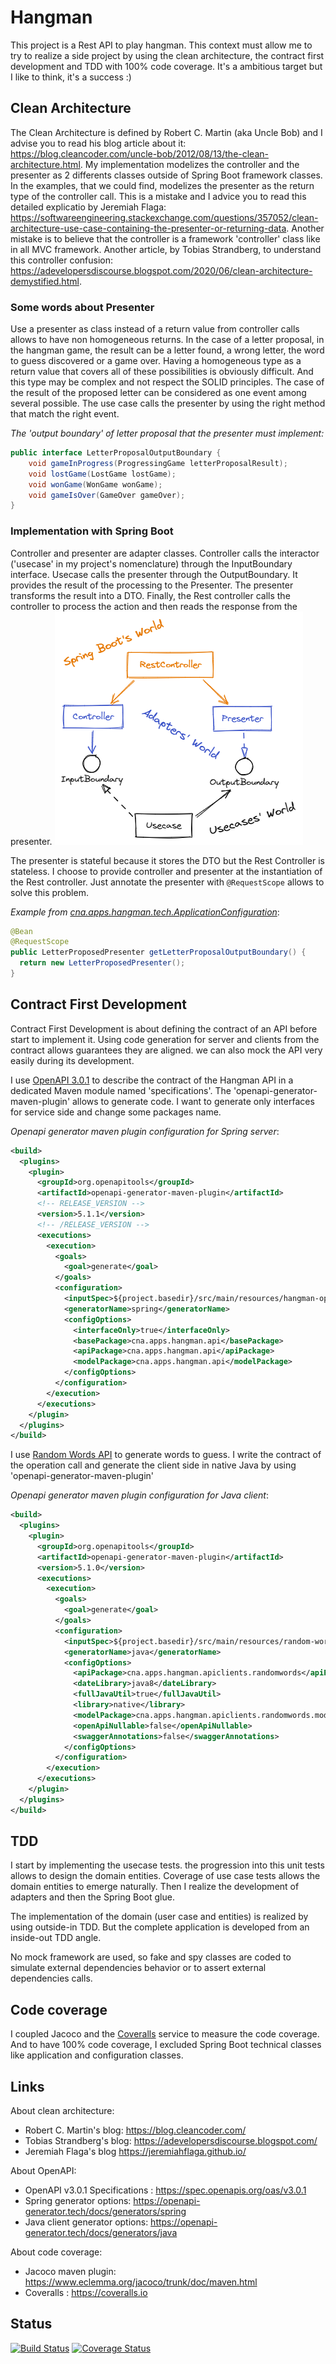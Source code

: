 # Hangman
This project is a Rest API to play hangman. This context must allow me to try to realize a side project by using the clean architecture, the contract first development and TDD with 100% code coverage. It's a ambitious target but I like to think, it's a success :)

## Clean Architecture

The Clean Architecture is defined by Robert C. Martin (aka Uncle Bob) and I advise you to read his blog article about it: https://blog.cleancoder.com/uncle-bob/2012/08/13/the-clean-architecture.html. My implementation modelizes the controller and the presenter as 2 differents classes outside of Spring Boot framework classes. In the examples, that we could find, modelizes the presenter as the return type of the controller call. This is a mistake and I advice you to read this detailed explicatio by Jeremiah Flaga: https://softwareengineering.stackexchange.com/questions/357052/clean-architecture-use-case-containing-the-presenter-or-returning-data. Another mistake is to believe that the controller is a framework 'controller' class like in all MVC framework. Another article, by Tobias Strandberg, to understand this controller confusion: https://adevelopersdiscourse.blogspot.com/2020/06/clean-architecture-demystified.html.

### Some words about Presenter
Use a presenter as class instead of a return value from controller calls allows to have non homogeneous returns. In the case of a letter proposal, in the hangman game, the result can be a letter found, a wrong letter, the word to guess discovered or a game over. Having a homogeneous type as a return value that covers all of these possibilities is obviously difficult. And this type may be complex and not respect the SOLID principles. The case of the result of the proposed letter can be considered as one event among several possible. The use case calls the presenter by using the right method that match the right event.

_The 'output boundary' of letter proposal that the presenter must implement:_
```java
public interface LetterProposalOutputBoundary {
	void gameInProgress(ProgressingGame letterProposalResult);
	void lostGame(LostGame lostGame);
	void wonGame(WonGame wonGame);
	void gameIsOver(GameOver gameOver);
}
```


### Implementation with Spring Boot
Controller and presenter are adapter classes. Controller calls the interactor ('usecase' in my project's nomenclature) through the InputBoundary interface. Usecase calls the presenter through the OutputBoundary. It provides the result of the processing to the Presenter. The presenter transforms the result into a DTO. Finally, the Rest controller calls the controller to process the action and then reads the response from the presenter.
![Implementation diagram](images/adapters-usage.png)

The presenter is stateful because it stores the DTO but the Rest Controller is stateless. I choose to provide controller and presenter at the instantiation of the Rest controller. Just annotate the presenter with `@RequestScope` allows to solve this problem.

_Example from [cna.apps.hangman.tech.ApplicationConfiguration](https://github.com/CedN/hangman/blob/f180d630b1a8e6e6a037c6a9d295fef728552771/hangman-api/src/main/java/cna/apps/hangman/tech/ApplicationConfiguration.java#L42-L46)_:
```java
@Bean
@RequestScope
public LetterProposedPresenter getLetterProposalOutputBoundary() {
  return new LetterProposedPresenter();
}
```

## Contract First Development
Contract First Development is about defining the contract of an API before start to implement it. Using code generation for server and clients from the contract allows guarantees they are aligned. we can also mock the API very easily during its development.

I use [OpenAPI 3.0.1](https://spec.openapis.org/oas/v3.0.1) to describe the contract of the Hangman API in a dedicated Maven module named 'specifications'. The 'openapi-generator-maven-plugin' allows to generate code. I want to generate only interfaces for service side and change some packages name.

_Openapi generator maven plugin configuration for Spring server_:
```xml
<build>
  <plugins>
    <plugin>
      <groupId>org.openapitools</groupId>
      <artifactId>openapi-generator-maven-plugin</artifactId>
      <!-- RELEASE_VERSION -->
      <version>5.1.1</version>
      <!-- /RELEASE_VERSION -->
      <executions>
        <execution>
          <goals>
            <goal>generate</goal>
          </goals>
          <configuration>
            <inputSpec>${project.basedir}/src/main/resources/hangman-openapi.yaml</inputSpec>
            <generatorName>spring</generatorName>
            <configOptions>
              <interfaceOnly>true</interfaceOnly>
              <basePackage>cna.apps.hangman.api</basePackage>
              <apiPackage>cna.apps.hangman.api</apiPackage>
              <modelPackage>cna.apps.hangman.api</modelPackage>
            </configOptions>
          </configuration>
        </execution>
      </executions>
    </plugin>
  </plugins>
</build>
```

I use [Random Words API](https://github.com/mcnaveen/Random-Words-API) to generate words to guess. I write the contract of the operation call and generate the client side in native Java by using 'openapi-generator-maven-plugin'

_Openapi generator maven plugin configuration for Java client_:
```xml
<build>
  <plugins>
    <plugin>
      <groupId>org.openapitools</groupId>
      <artifactId>openapi-generator-maven-plugin</artifactId>
      <version>5.1.0</version>
      <executions>
        <execution>
          <goals>
            <goal>generate</goal>
          </goals>
          <configuration>
            <inputSpec>${project.basedir}/src/main/resources/random-words-openapi.yaml</inputSpec>
            <generatorName>java</generatorName>
            <configOptions>
              <apiPackage>cna.apps.hangman.apiclients.randomwords</apiPackage>
              <dateLibrary>java8</dateLibrary>
              <fullJavaUtil>true</fullJavaUtil>
              <library>native</library>
              <modelPackage>cna.apps.hangman.apiclients.randomwords.model</modelPackage>
              <openApiNullable>false</openApiNullable>
              <swaggerAnnotations>false</swaggerAnnotations>
            </configOptions>
          </configuration>
        </execution>
      </executions>
    </plugin>
  </plugins>
</build>
```

## TDD
I start by implementing the usecase tests. the progression into this unit tests allows to design the domain entities. Coverage of use case tests allows the domain entities to emerge naturally. Then I realize the development of adapters and then the Spring Boot glue.

The implementation of the domain (user case and entities) is realized by using outside-in TDD. But the complete application is developed from an inside-out TDD angle.

No mock framework are used, so fake and spy classes are coded to simulate external dependencies behavior or to assert external dependencies calls.

## Code coverage
I coupled Jacoco and the [Coveralls](https://coveralls.io) service to measure the code coverage. And to have 100% code coverage, I excluded Spring Boot technical classes like application and configuration classes. 

## Links
About clean architecture:
* Robert C. Martin's blog: https://blog.cleancoder.com/
* Tobias Strandberg's blog: https://adevelopersdiscourse.blogspot.com/
* Jeremiah Flaga's blog https://jeremiahflaga.github.io/

About OpenAPI:
* OpenAPI v3.0.1 Specifications : https://spec.openapis.org/oas/v3.0.1
* Spring generator options: https://openapi-generator.tech/docs/generators/spring
* Java client generator options: https://openapi-generator.tech/docs/generators/java

About code coverage:
* Jacoco maven plugin: https://www.eclemma.org/jacoco/trunk/doc/maven.html
* Coveralls : https://coveralls.io

## Status
[![Build Status](https://travis-ci.com/CedN/hangman.svg?branch=main)](https://travis-ci.com/CedN/hangman) [![Coverage Status](https://coveralls.io/repos/github/CedN/hangman/badge.svg?branch=main)](https://coveralls.io/github/CedN/hangman?branch=main)